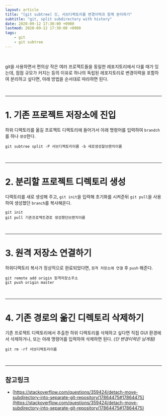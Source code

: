 ```yaml
---
layout: article
title: "[git subtree] 깃, 서브디렉토리를 변경이력과 함께 분리하기"
subtitle: "git, split subdirectory with history"
date: 2020-09-12 17:30:00 +0900
lastmod: 2020-09-12 17:30:00 +0900
tags: 
    - git
    - git subtree
---
```


<br>

git을 사용하면서 편의상 작은 여러 프로젝트들을 동일한 레포지토리에서 다룰 때가 있는데, 점점 규모가 커지는 등의 이유로 하나의 독립된 레포지토리로 변경이력을 포함하여 분리하고 싶다면, 아래 방법을 순서대로 따라하면 된다.

<br>

---

# 1. 기존 프로젝트 저장소에 진입

하위 디렉토리를 옮길 프로젝트 디렉토리에 들어가서 아래 명령어를 입력하여 `brandch`를 하나 `생성`한다.

```
git subtree split -P 서브디렉토리이름 -b 새로생성할브랜치이름
```

<br>

---

# 2. 분리할 프로젝트 디렉토리 생성

디렉토리를 새로 생성해 주고, `git init`을 입력해 초기화를 시켜준뒤 `git pull`을 사용하여 생성했던 `branch`를 복사해온다.

```
git init
git pull 기존프로젝트경로 생성했던브랜치이름
```

<br>

---

# 3. 원격 저장소 연결하기

하위디렉토리 복사가 정상적으로 완료되었다면, `원격 저장소에 연결` 후 `push` 해준다.

```
git remote add origin 원격저장소주소
git push origin master
```

<br>

---

# 4. 기존 경로의 옮긴 디렉토리 삭제하기

기존 프로젝트 디렉토리에서 추출한 하위 디렉토리를 삭제하고 싶다면 직접 GUI 환경에서 삭제하거나, 또는 아래 명령어를 입력하여 삭제하면 된다. *(단 변경이력은 남게됨)*

```
git rm -rf 서브디렉토리이름
```

<br>

---

## 참고링크

- [https://stackoverflow.com/questions/359424/detach-move-subdirectory-into-separate-git-repository/17864475#17864475](https://stackoverflow.com/questions/359424/detach-move-subdirectory-into-separate-git-repository/17864475#17864475)

<br><br><br><br>